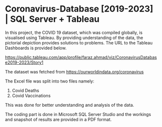 # Coronavirus-Database [2019-2023] | SQL Server + Tableau

In this project, the COVID 19 dataset, which was compiled globally, is visualised using Tableau. By providing understanding of the data, the pictorial depiction provides solutions to problems. The URL to the Tableau Dashboards is provided below.

https://public.tableau.com/app/profile/faraz.ahmad/viz/CoronavirusDatabase2019-2023/Story1

The dataset was fetched from https://ourworldindata.org/coronavirus

The Excel file was split into two files namely:
1. Covid Deaths
2. Covid Vaccinations

This was done for better understanding and analysis of the data.

The coding part is done in Microsoft SQL Server Studio and the workings and snapshot of results are provided in a PDF format.

